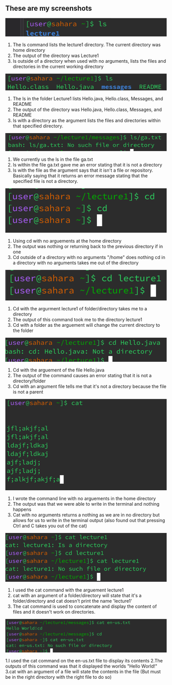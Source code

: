 ## **These are my screenshots**
![Image](NoAgrLS.png)

1. The ls command lists the lecture1 directory. The current directory was home directory
2. The output of the directory was Lecture1
3. ls outside of a directory when used with no arguments, lists the files and directories in the current working directory 

![Image](FoldArgLS.png)

1. The ls in the folder Lecture1 lists Hello.java, Hello.class, Messages, and README
2. The output of the directory was Hello.java, Hello.class, Messages, and README
3. ls with a directory as the argument lists the files and directories within that specified directory.
   

![Image](FileAgrLS.png)

1. We currently us the ls in the file ga.txt 
2. ls within the file ga.txt gave me an error stating that it is not a directory
3. ls with the file as the argument says that it isn't a file or repository. 
   Basically saying that it returns an error message stating that the specified file is not a directory. 

![Image](NOAgrCd.png)

1. Using cd with no arguements at the home directory 
2. The output was nothing or returning back to the previous directory if in one 
3. Cd outside of a directory with no arguments "/home" does nothing 
   cd in a directory with no arguments takes me out of the directory


![Image](FoldAgrCd.png)

1. Cd with the argurment lecture1 of folder/directory takes me to a directory
2. The output of this command took me to the directory lecture1
3. Cd with a folder as the arguement will change the current directory to the folder

                             
![Image](FileArgCd.png)

1. Cd with the arguement of the file Hello.java
2. The output of the command causes an error stating that it is not a directory/folder
3. Cd with an argument file tells me that it's not a directory because the file is not a parent 

![Image](NOAgrCat.png)
1. I wrote the command line with no arguements in the home directory
2. The output was that we were able to write in the terminal and nothing happens 
3. Cat with no arguments returns a nothing as we are in no directory but allows for us to write in the terminal output
   (also found out that pressing Ctrl and C takes you out of the cat)

![Image](FolderAgrCat.png)

1. I used the cat command with the arguement lecture1 
2. cat with an argument of a folder/directory will state that it's a folder/directory and cat doesn't print the name 'lecture1'
3. The cat command is used to concatenate and display the content of files and it doesn't work on directories.

![Image](FileAgrCat.png)

1.I used the cat command on the en-us.txt file to display its contents
2.The outputs of this command was that it displayed the worlds "Hello World!"
3.cat with an argument of a file will state the contents in the file (But must be in the right directory with the right file to do so)



